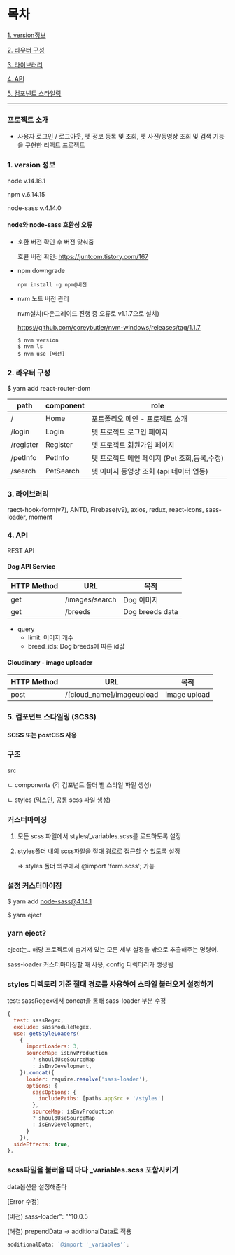 # 목차

[1. version정보](1.-version-정보)

[2. 라우터 구성](2.-라우터-구성)

[3. 라이브러리](3.-라이브러리)

[4. API](4.-API)

[5. 컴포넌트 스타일링](<5.-컴포넌트-스타일링-(SCSS)>)

---

### 프로젝트 소개

- 사용자 로그인 / 로그아웃,
  펫 정보 등록 및 조회,
  펫 사진/동영상 조회 및 검색 기능을 구현한 리액트 프로젝트

### 1. version 정보

node v.14.18.1

npm v.6.14.15

node-sass v.4.14.0

#### node와 node-sass 호환성 오류

- 호환 버전 확인 후 버전 맞춰줌

  호환 버전 확인: https://juntcom.tistory.com/167

- npm downgrade

  ```
  npm install -g npm@버전
  ```

- nvm 노드 버전 관리

  nvm설치(다운그레이드 진행 중 오류로 v1.1.7으로 설치)

  https://github.com/coreybutler/nvm-windows/releases/tag/1.1.7

  ```
  $ nvm version
  $ nvm ls
  $ nvm use [버전]
  ```

### 2. 라우터 구성

$ yarn add react-router-dom

| path      | component | role                                         |
| --------- | --------- | -------------------------------------------- |
| /         | Home      | 포트폴리오 메인 - 프로젝트 소개              |
| /login    | Login     | 펫 프로젝트 로그인 페이지                    |
| /register | Register  | 펫 프로젝트 회원가입 페이지                  |
| /petInfo  | PetInfo   | 펫 프로젝트 메인 페이지 (Pet 조회,등록,수정) |
| /search   | PetSearch | 펫 이미지 동영상 조회 (api 데이터 연동)      |

### 3. 라이브러리

raect-hook-form(v7), ANTD, Firebase(v9), axios, redux, react-icons, sass-loader, moment

### 4. API

REST API

#### Dog API Service

| HTTP Method | URL            | 목적            |
| ----------- | -------------- | --------------- |
| get         | /images/search | Dog 이미지      |
| get         | /breeds        | Dog breeds data |

- query
  - limit: 이미지 개수
  - breed_ids: Dog breeds에 따른 id값

#### Cloudinary - image uploader

| HTTP Method | URL                       | 목적         |
| ----------- | ------------------------- | ------------ |
| post        | /[cloud_name]/imageupload | image upload |

### 5. 컴포넌트 스타일링 (SCSS)

#### SCSS 또는 postCSS 사용

### 구조

src

ㄴ components (각 컴포넌트 폴더 별 스타일 파일 생성)

ㄴ styles (믹스인, 공통 scss 파일 생성)

### 커스터마이징

1. 모든 scss 파일에서 styles/\_variables.scss를 로드하도록 설정

2. styles폴더 내의 scss파일을 절대 경로로 접근할 수 있도록 설정

   => styles 폴더 외부에서 @import 'form.scss'; 가능

### 설정 커스터마이징

$ yarn add node-sass@4.14.1

$ yarn eject

### yarn eject?

eject는.. 해당 프로젝트에 숨겨져 있는 모든 세부 설정을 밖으로 추출해주는 명령어.

sass-loader 커스터마이징할 때 사용, config 디렉터리가 생성됨

### styles 디렉토리 기준 절대 경로를 사용하여 스타일 불러오게 설정하기

test: sassRegex에서 concat을 통해 sass-loader 부분 수정

```javascript
{
  test: sassRegex,
  exclude: sassModuleRegex,
  use: getStyleLoaders(
    {
      importLoaders: 3,
      sourceMap: isEnvProduction
        ? shouldUseSourceMap
        : isEnvDevelopment,
    }).concat({
      loader: require.resolve('sass-loader'),
      options: {
        sassOptions: {
          includePaths: [paths.appSrc + '/styles']
        },
        sourceMap: isEnvProduction
        ? shouldUseSourceMap
        : isEnvDevelopment,
      }
    }),
  sideEffects: true,
},
```

### scss파일을 불러올 때 마다 \_variables.scss 포함시키기

data옵션을 설정해준다

[Error 수정]

(버전) sass-loader": "^10.0.5

(해결) prependData -> additionalData로 적용

```javascript
additionalData: `@import '_variables'`;
```
